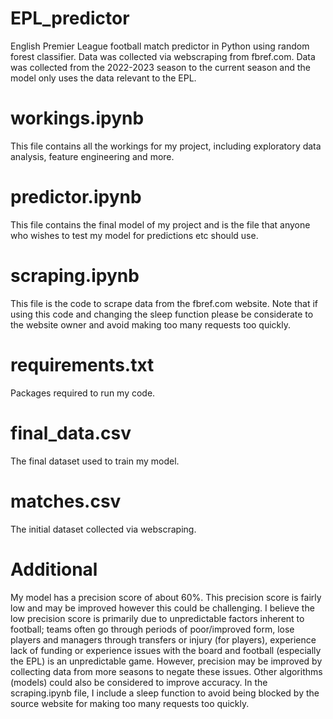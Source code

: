 # EPL_predictor
English Premier League football match predictor in Python using random forest classifier. Data was collected via webscraping from fbref.com.
Data was collected from the 2022-2023 season to the current season and the model only uses the data relevant to the EPL.
# workings.ipynb
This file contains all the workings for my project, including exploratory data analysis, feature engineering and more.
# predictor.ipynb
This file contains the final model of my project and is the file that anyone who wishes to test my model for predictions etc should use.
# scraping.ipynb
This file is the code to scrape data from the fbref.com website. Note that if using this code and changing the sleep function please be considerate to the website owner and avoid making too many requests too quickly.
# requirements.txt
Packages required to run my code.
# final_data.csv
The final dataset used to train my model.
# matches.csv
The initial dataset collected via webscraping.
# Additional
My model has a precision score of about 60%. This precision score is fairly low and may be improved however this could be challenging. I believe the low precision score is primarily due to
unpredictable factors inherent to football; teams often go through periods of poor/improved form, lose players and managers through transfers or injury (for players),
experience lack of funding or experience issues with the board and football (especially the EPL) is an unpredictable game. However, precision may be improved by collecting
data from more seasons to negate these issues. Other algorithms (models) could also be considered to improve accuracy. In the scraping.ipynb file, I include a sleep function to avoid being blocked by the source website for making too many requests too quickly.

